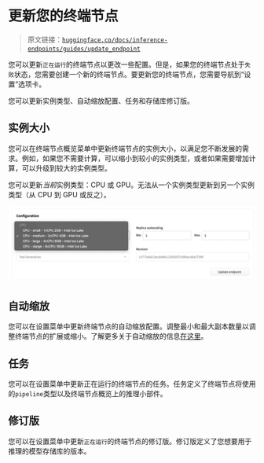 # 更新您的终端节点

> 原文链接：[`huggingface.co/docs/inference-endpoints/guides/update_endpoint`](https://huggingface.co/docs/inference-endpoints/guides/update_endpoint)

您可以更新`正在运行`的终端节点以更改一些配置。但是，如果您的终端节点处于`失败`状态，您需要创建一个新的终端节点。要更新您的终端节点，您需要导航到“设置”选项卡。

您可以更新实例类型、自动缩放配置、任务和存储库修订版。

## 实例大小

您可以在终端节点概览菜单中更新终端节点的实例大小，以满足您不断发展的需求。例如，如果您不需要计算，可以缩小到较小的实例类型，或者如果需要增加计算，可以升级到较大的实例类型。

您可以更新*当前*实例类型：CPU 或 GPU。无法从一个实例类型更新到另一个实例类型（从 CPU 到 GPU 或反之）。

![实例类型选择](img/8da2c0a19824e550b79499455e9f4da0.png)

## 自动缩放

您可以在设置菜单中更新终端节点的自动缩放配置。调整最小和最大副本数量以调整终端节点的扩展或缩小。了解更多关于自动缩放的信息[在这里](https://huggingface.co/docs/inference-endpoints/faq#q-how-does-autoscaling-work)。

## 任务

您可以在设置菜单中更新正在运行的终端节点的任务。任务定义了终端节点将使用的`pipeline`类型以及终端节点概览上的推理小部件。

## 修订版

您可以在设置菜单中更新`正在运行`的终端节点的修订版。修订版定义了您想要用于推理的模型存储库的版本。
